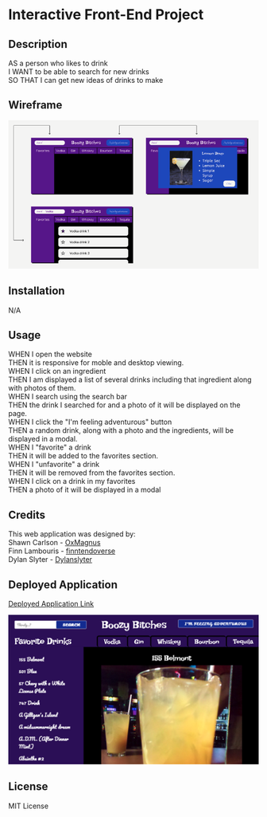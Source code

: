 # Interactive Front-End Project

## Description
AS a person who likes to drink<br>
I WANT to be able to search for new drinks<br>
SO THAT I can get new ideas of drinks to make

## Wireframe
![Wireframe](./assets/img/Wireframe.png)

## Installation
N/A

## Usage
WHEN I open the website<br>
THEN it is responsive for moble and desktop viewing.<br>
WHEN I click on an ingredient<br>
THEN I am displayed a list of several drinks including that ingredient along with photos of them.<br>
WHEN I search using the search bar<br>
THEN the drink I searched for and a photo of it will be displayed on the page.<br>
WHEN I click the "I'm feeling adventurous" button<br>
THEN a random drink, along with a photo and the ingredients, will be displayed in a modal.<br>
WHEN I "favorite" a drink<br>
THEN it will be added to the favorites section.<br>
WHEN I "unfavorite" a drink<br>
THEN it will be removed from the favorites section.<br>
WHEN I click on a drink in my favorites<br>
THEN a photo of it will be displayed in a modal

## Credits
This web application was designed by:<br>
Shawn Carlson - [OxMagnus](https://github.com/OxMagnus)<br>
Finn Lambouris - [finntendoverse](https://github.com/finntendoverse)<br>
Dylan Slyter - [Dylanslyter](https://github.com/Dylanslyter)

## Deployed Application
[Deployed Application Link](https://finntendoverse.github.io/msu-interactive-front-end-project/)

![Deployed Application](./assets/img/deployed.png)

## License
MIT License